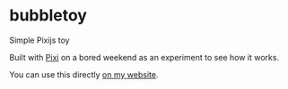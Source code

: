 # bubbletoy
Simple Pixijs toy

Built with [Pixi](http://pixijs.com) on a bored weekend as an experiment to see how it works. 

You can use this directly [on my website](http://davidgoemans.com/bubbles). 
